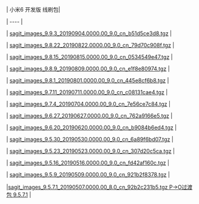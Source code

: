| 小米6  开发版   线刷包|  

| ---- |

| [sagit_images_9.9.3_20190904.0000.00_9.0_cn_b51d5ce3d8.tgz](http://124.225.89.4/bigota.d.miui.com/9.9.3/sagit_images_9.9.3_20190904.0000.00_9.0_cn_b51d5ce3d8.tgz?ksy_gslb_referer=https%3A%2F%2Froms.miuier.com%2Fdevices%2Fsagit)   |

| [sagit_images_9.8.22_20190822.0000.00_9.0_cn_79d70c908f.tgz](http://124.225.89.4/bigota.d.miui.com/9.8.22/sagit_images_9.8.22_20190822.0000.00_9.0_cn_79d70c908f.tgz?ksy_gslb_referer=https%3A%2F%2Froms.miuier.com%2Fdevices%2Fsagit)   |

| [sagit_images_9.8.15_20190815.0000.00_9.0_cn_0534549e47.tgz](http://124.225.89.4/bigota.d.miui.com/9.8.15/sagit_images_9.8.15_20190815.0000.00_9.0_cn_0534549e47.tgz?ksy_gslb_referer=https%3A%2F%2Froms.miuier.com%2Fdevices%2Fsagit)   |

| [sagit_images_9.8.9_20190809.0000.00_9.0_cn_e1f8e80974.tgz](http://bigota.d.miui.com/9.8.9/sagit_images_9.8.9_20190809.0000.00_9.0_cn_e1f8e80974.tgz)   |

| [sagit_images_9.8.1_20190801.0000.00_9.0_cn_445e8cf6b8.tgz](http://bigota.d.miui.com/9.8.1/sagit_images_9.8.1_20190801.0000.00_9.0_cn_445e8cf6b8.tgz)   |

| [sagit_images_9.7.11_20190711.0000.00_9.0_cn_c08131cae4.tgz](http://bigota.d.miui.com/9.7.11/sagit_images_9.7.11_20190711.0000.00_9.0_cn_c08131cae4.tgz)   |

| [sagit_images_9.7.4_20190704.0000.00_9.0_cn_7e56ce7c84.tgz](http://bigota.d.miui.com/9.7.4/sagit_images_9.7.4_20190704.0000.00_9.0_cn_7e56ce7c84.tgz)   |

| [sagit_images_9.6.27_20190627.0000.00_9.0_cn_762a9166e5.tgz](http://bigota.d.miui.com/9.6.27/sagit_images_9.6.27_20190627.0000.00_9.0_cn_762a9166e5.tgz)   |

| [sagit_images_9.6.20_20190620.0000.00_9.0_cn_b9084b6ed4.tgz](http://bigota.d.miui.com/9.6.20/sagit_images_9.6.20_20190620.0000.00_9.0_cn_b9084b6ed4.tgz)   |

| [sagit_images_9.5.30_20190530.0000.00_9.0_cn_6a89f6bd07.tgz](http://bigota.d.miui.com/9.5.30/sagit_images_9.5.30_20190530.0000.00_9.0_cn_6a89f6bd07.tgz)    |

| [sagit_images_9.5.23_20190523.0000.00_9.0_cn_307d20c5ca.tgz](http://bigota.d.miui.com/9.5.23/sagit_images_9.5.23_20190523.0000.00_9.0_cn_307d20c5ca.tgz)   |

| [sagit_images_9.5.16_20190516.0000.00_9.0_cn_fd42af160c.tgz](http://bigota.d.miui.com/9.5.16/sagit_images_9.5.16_20190516.0000.00_9.0_cn_fd42af160c.tgz)   |

| [sagit_images_9.5.9_20190509.0000.00_9.0_cn_921b2f8378.tgz](http://bigota.d.miui.com/9.5.9/sagit_images_9.5.9_20190509.0000.00_9.0_cn_921b2f8378.tgz)   |

|[sagit_images_9.5.7.1_20190507.0000.00_8.0_cn_92b2c231b5.tgz  P->O过渡包 9.5.7.1](http://bigota.d.miui.com/9.5.7.1/sagit_images_9.5.7.1_20190507.0000.00_8.0_cn_92b2c231b5.tgz)   |




